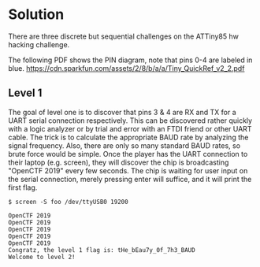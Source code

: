 
# Solution

There are three discrete but sequential challenges on the ATTiny85 hw hacking challenge.

The following PDF shows the PIN diagram, note that pins 0-4 are labeled in blue.
https://cdn.sparkfun.com/assets/2/8/b/a/a/Tiny_QuickRef_v2_2.pdf


## Level 1

The goal of level one is to discover that pins 3 & 4 are RX and TX for a UART serial
connection respectively. This can be discovered rather quickly with a logic analyzer
or by trial and error with an FTDI friend or other UART cable. The trick is to calculate
the appropriate BAUD rate by analyzing the signal frequency. Also, there are only so many
standard BAUD rates, so brute force would be simple. Once the player has the UART connection 
to their laptop (e.g. screen), they will discover the chip is broadcasting "OpenCTF 2019"
every few seconds. The chip is waiting for user input on the serial connection, merely 
pressing enter will suffice, and it will print the first flag.

```
$ screen -S foo /dev/ttyUSB0 19200

OpenCTF 2019
OpenCTF 2019
OpenCTF 2019
OpenCTF 2019
OpenCTF 2019
Congratz, the level 1 flag is: tHe_bEau7y_0f_7h3_BAUD
Welcome to level 2!
```

